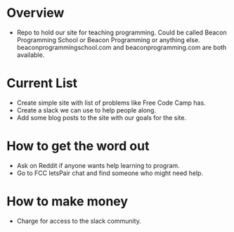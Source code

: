 # Overview
- Repo to hold our site for teaching programming.  Could be called Beacon Programming School
  or Beacon Programming or anything else.  beaconprogrammingschool.com and beaconprogramming.com
  are both available.

# Current List
- Create simple site with list of problems like Free Code Camp has.
- Create a slack we can use to help people along.
- Add some blog posts to the site with our goals for the site.

# How to get the word out
- Ask on Reddit if anyone wants help learning to program.
- Go to FCC letsPair chat and find someone who might need help.

# How to make money
- Charge for access to the slack community.